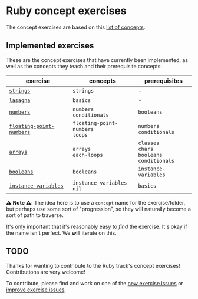 # Ruby concept exercises

The concept exercises are based on this [list of concepts][reference-shared].

## Implemented exercises

These are the concept exercises that have currently been implemented, as well as the concepts they teach and their prerequisite concepts:

| exercise                                                            | concepts                             | prerequisites                                           |
| ------------------------------------------------------------------- | ------------------------------------ | ------------------------------------------------------- |
| [`strings`][concept-exercise-strings]                               | `strings`                            | -                                                       |
| [`lasagna`][concept-exercise-lasagna]                               | `basics`                             | -                                                       |
| [`numbers`][concept-exercise-numbers]                               | `numbers`<br/>`conditionals`         | `booleans`                                              |
| [`floating-point-numbers`][concept-exercise-floating-point-numbers] | `floating-point-numbers`<br/>`loops` | `numbers`<br/>`conditionals`                            |
| [`arrays`][concept-exercise-arrays]                                 | `arrays`<br/>`each-loops`            | `classes`<br/>`chars`<br/>`booleans`<br/>`conditionals` |
| [`booleans`][concept-exercise-booleans]                             | `booleans`                           | `instance-variables`                                    |
| [`instance-variables`][concept-exercise-instance-variables]         | `instance-variables`<br/>`nil`       | `basics`                                                |

**⚠ Note ⚠**: The idea here is to use a `concept` name for the exercise/folder, but perhaps use some sort of "progression", so they will naturally become a sort of path to traverse.

It's only important that it's reasonably easy to _find_ the exercise. It's okay if the name isn't perfect. We **will** iterate on this.

## TODO

Thanks for wanting to contribute to the Ruby track's concept exercises! Contributions are very welcome!

To contribute, please find and work on one of the [new exercise issues][issues-new-exercise] or [improve exercise issues][issues-improve-exercise].

[reference-shared]: ../../reference/README.md
[concept-exercise-arrays]: ./arrays/.meta/design.md
[concept-exercise-strings]: ./strings/.meta/design.md
[concept-exercise-lasagna]: ./lasagna/.meta/design.md
[concept-exercise-numbers]: ./numbers/.meta/design.md
[concept-exercise-booleans]: ./booleans/.meta/design.md
[concept-exercise-floating-point-numbers]: ./floating-point-numbers/.meta/design.md
[concept-exercise-instance-variables]: ./instance-variables/.meta/design.md
[issues-new-exercise]: https://github.com/exercism/v3/issues?utf8=%E2%9C%93&q=is%3Aopen+label%3Atrack%2Fruby+label%3Atype%2Fnew-exercise+label%3Astatus%2Fhelp-wanted
[issues-improve-exercise]: https://github.com/exercism/v3/issues?utf8=%E2%9C%93&q=is%3Aopen+label%3Atrack%2Fruby+label%3Atype%2Fimprove-exercise+label%3Astatus%2Fhelp-wanted

